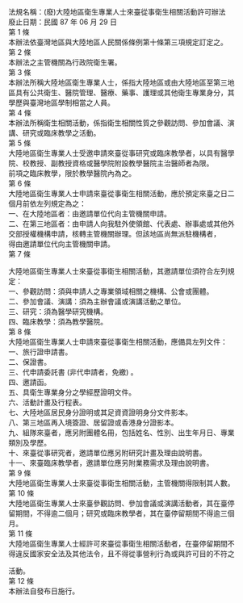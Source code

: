 法規名稱：(廢)大陸地區衛生專業人士來臺從事衛生相關活動許可辦法  
廢止日期：民國 87 年 06 月 29 日  
第 1 條  
本辦法依臺灣地區與大陸地區人民關係條例第十條第三項規定訂定之。  
第 2 條  
本辦法之主管機關為行政院衛生署。  
第 3 條  
本辦法所稱大陸地區衛生專業人士，係指大陸地區或由大陸地區至第三地  
區具有公共衛生、醫院管理、醫療、藥事、護理或其他衛生專業身分，其  
學歷與臺灣地區學制相當之人員。  
第 4 條  
本辦法所稱衛生相關活動，係指衛生相關性質之參觀訪問、參加會議、演  
講、研究或臨床教學之活動。  
第 5 條  
大陸地區衛生專業人士受邀申請來臺從事研究或臨床教學者，以具有醫學  
院、校教授、副教授資格或醫學院附設教學醫院主治醫師者為限。  
前項之臨床教學，限於教學醫院內為之。  
第 6 條  
大陸地區衛生專業人士申請來臺從事衛生相關活動，應於預定來臺之日二  
個月前依左列規定為之：  
一、在大陸地區者：由邀請單位代向主管機關申請。  
二、在第三地區者：由申請人向我駐外使領館、代表處、辦事處或其他外  
交部授權機構申請，核轉主管機關辦理。但該地區尚無派駐機構者，  
得由邀請單位代向主管機關申請。  
第 7 條  


大陸地區衛生專業人士來臺從事衛生相關活動，其邀請單位須符合左列規  
定：  
一、參觀訪問：須與申請人之專業領域相關之機構、公會或團體。  
二、參加會議、演講：須為主辦會議或演講活動之單位。  
三、研究：須為醫學研究機構。  
四、臨床教學：須為教學醫院。  
第 8 條  
大陸地區衛生專業人士申請來臺從事衛生相關活動，應備具左列文件：  
一、旅行證申請書。  
二、保證書。  
三、代申請委託書 (非代申請者，免繳) 。  
四、邀請函。  
五、具衛生專業身分之學經歷證明文件。  
六、活動計畫及行程表。  
七、大陸地區居民身分證明或其足資資證明身分文件影本。  
八、第三地區再入境簽證、居留證或香港身分證影本。  
九、組隊來臺者，應另附團體名冊，包括姓名、性別、出生年月日、專業  
類別及學歷。  
十、來臺從事研究者，邀請單位應另附研究計畫及理由說明書。  
十一、來臺臨床教學者，邀請單位應另附業務需求及理由說明書。  
第 9 條  
大陸地區衛生專業人士來臺從事衛生相關活動，主管機關得限制其人數。  
第 10 條  
大陸地區衛生專業人士來臺參觀訪問、參加會議或演講活動者，其在臺停  
留期間，不得逾二個月；研究或臨床教學者，其在臺停留期間不得逾三個  
月。  
第 11 條  
大陸地區衛生專業人士經許可來臺從事衛生相關活動者，在臺停留期間不  
得違反國家安全法及其他法令，且不得從事營利行為或與許可目的不符之  


活動。  
第 12 條  
本辦法自發布日施行。  


